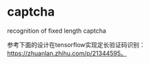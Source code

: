 # captcha
recognition of fixed length captcha

参考下面的设计在tensorflow实现定长验证码识别：https://zhuanlan.zhihu.com/p/21344595。 
